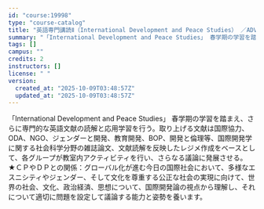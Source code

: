 ```yaml
---
id: "course:19998"
type: "course-catalog"
title: "英語専門講読Ⅱ（International Development and Peace Studies） ／ADVANCED THEMATIC READING II"
summary: "「International Development and Peace Studies」 春学期の学習を踏まえ、さらに専門的な英語文献の読解と応用学習を行う。取り上げる文献は国際協力、ODA、NGO、ジェンダーと開発、教育開発、BOP、開…"
tags: []
campus: ""
credits: 2
instructors: []
license: " "
version:
  created_at: "2025-10-09T03:48:57Z"
  updated_at: "2025-10-09T03:48:57Z"
---
```


「International Development and Peace Studies」 春学期の学習を踏まえ、さらに専門的な英語文献の読解と応用学習を行う。取り上げる文献は国際協力、ODA、NGO、ジェンダーと開発、教育開発、BOP、開発と倫理等、国際開発学に関する社会科学分野の雑誌論文、文献読解を反映したレジメ作成をベースとして、各グループが教室内アクティビティを行い、さらなる議論に発展させる。 ★ＣＰやＤＰとの関係：グローバル化が進む今日の国際社会において、多様なエスニシティやジェンダー、そして文化を尊重する公正な社会の実現に向けて、世界の社会、文化、政治経済、思想について、国際開発論の視点から理解し、それについて適切に問題を設定して議論する能力と姿勢を養います。
